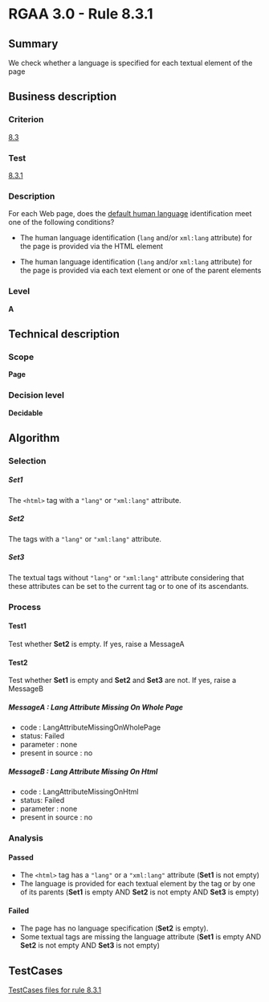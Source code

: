 # RGAA 3.0 -  Rule 8.3.1

## Summary

We check whether a language is specified for each textual element of the page

## Business description

### Criterion

[8.3](http://asqatasun.github.io/RGAA--3.0--EN/RGAA3.0_Criteria_English_version_v1.html#crit-8-3)

### Test

[8.3.1](http://asqatasun.github.io/RGAA--3.0--EN/RGAA3.0_Criteria_English_version_v1.html#test-8-3-1)

### Description
For each Web page, does
    the <a href="http://asqatasun.github.io/RGAA--3.0--EN/RGAA3.0_Glossary_English_version_v1.html#mLangueDefaut">
  default human language</a> identification meet one of
    the following conditions?
    <ul><li> The human language identification (<code>lang</code> and/or
   <code>xml:lang</code> attribute) for the page is provided via the
   HTML element</li>
  <li> The human language identification (<code>lang</code> and/or
   <code>xml:lang</code> attribute) for the page is provided via
   each text element or one of the parent elements</li>
    </ul> 


### Level

**A**

## Technical description

### Scope

**Page**

### Decision level

**Decidable**

## Algorithm

### Selection

##### Set1

The `<html>` tag with a `"lang"` or `"xml:lang"` attribute.

##### Set2

The tags with a `"lang"` or `"xml:lang"` attribute.

##### Set3

The textual tags without `"lang"` or `"xml:lang"` attribute considering that
these attributes can be set to the current tag or to one of its
ascendants.

### Process

#### Test1

Test whether **Set2** is empty. If yes, raise a MessageA

#### Test2

Test whether **Set1** is empty and **Set2** and **Set3** are not. If yes, raise a MessageB

##### MessageA : Lang Attribute Missing On Whole Page

-   code : LangAttributeMissingOnWholePage
-   status: Failed
-   parameter : none
-   present in source : no

##### MessageB : Lang Attribute Missing On Html

-   code : LangAttributeMissingOnHtml
-   status: Failed
-   parameter : none
-   present in source : no

### Analysis

#### Passed

-   The `<html>` tag has a `"lang"` or a `"xml:lang"` attribute (**Set1** is not
    empty)
-   The language is provided for each textual element by the tag or by
    one of its parents (**Set1** is empty AND **Set2** is not empty AND **Set3** is
    empty)

#### Failed

-   The page has no language specification (**Set2** is empty).
-   Some textual tags are missing the language attribute (**Set1** is empty
    AND **Set2** is not empty AND **Set3** is not empty)




##  TestCases 

[TestCases files for rule 8.3.1](https://github.com/Asqatasun/Asqatasun/tree/master/rules/rules-rgaa3.0/src/test/resources/testcases/rgaa30/Rgaa30Rule080301/) 


